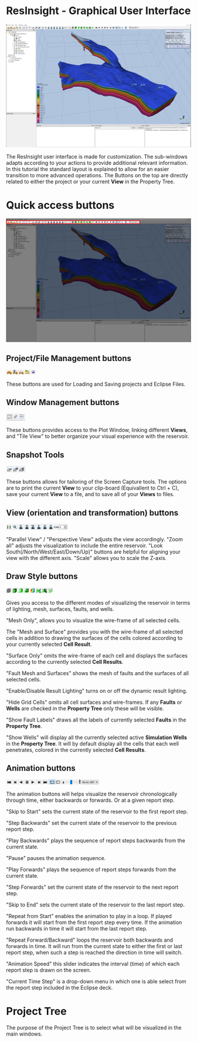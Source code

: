 # ResInsight - Graphical User Interface

![Image](./Resources/Pictures/main_window.png)

The ResInsight user interface is made for customization. The sub-windows adapts according to your actions to provide additional relevant information. In this tutorial the standard layout is explained to allow for an easier transition to more advanced operations. The Buttons on the top are directly related to either the project or your current **View** in the Property Tree.

# Quick access buttons

![Image](./Resources/Pictures/quick_access_bar.png)

## Project/File Management buttons
![Image](./Resources/Pictures/project_management.png)

These buttons are used for Loading and Saving projects and Eclipse Files.

## Window Management buttons
![Image](./Resources/Pictures/window_management.png)

These buttons provides access to the Plot Window, linking different **Views**, and "Tile View" to better organize your visual experience with the reservoir.

## Snapshot Tools
![Image](./Resources/Pictures/snapshot_tools.png)

These buttons allows for tailoring of the Screen Capture tools. The options are to print the current **View** to your clip-board (Equivallent to Ctrl + C), save your current **View** to a file, and to save all of your **Views** to files.

## View (orientation and transformation) buttons
![Image](./Resources/Pictures/view_buttons.png)

"Parallel View" / "Perspective View" adjusts the view accordingly. "Zoom all" adjusts the visualization to include the entire reservoir. "Look South(/North/West/East/Down/Up)" buttons are helpful for aligning your view with the different axis.  "Scale" allows you to scale the Z-axis.

## Draw Style buttons
![Image](./Resources/Pictures/draw_style.png)

Gives you access to the different modes of visualizing the reservoir in terms of lighting, mesh, surfaces, faults, and wells. 

"Mesh Only", allows you to visualize the wire-frame of all selected cells. 

The "Mesh and Surface" provides you with the wire-frame of all selected cells in addition to drawing the surfaces of the cells colored according to your currently selected **Cell Result**.

"Surface Only" omits the wire-frame of each cell and displays the surfaces according to the currently selected **Cell Results**.

"Fault Mesh and Surfaces" shows the mesh of faults and the surfaces of all selected cells.

"Enable/Disable Result Lighting" turns on or off the dynamic result lighting.

"Hide Grid Cells" omits all cell surfaces and wire-frames. If any **Faults** or **Wells** are checked in the **Property Tree** only these will be visible.

"Show Fault Labels" draws all the labels of currently selected **Faults** in the **Property Tree**.

"Show Wells" will display all the currently selected active **Simulation Wells** in the **Property Tree**. It will by default display all the cells that each well penetrates, colored in the currently selected **Cell Results**.

## Animation buttons
![Image](./Resources/Pictures/animation.png)

The animation buttons will helps visualize the reservoir chronologically through time, either backwards or forwards. Or at a given report step.

"Skip to Start" sets the current state of the reservoir to the first report step.

"Step Backwards" set the current state of the reservoir to the previous report step.

"Play Backwards" plays the sequence of report steps backwards from the current state.

"Pause" pauses the animation sequence.

"Play Forwards" plays the sequence of report steps forwards from the current state.

"Step Forwards" set the current state of the reservoir to the next report step.

"Skip to End" sets the current state of the reservoir to the last report step.

"Repeat from Start" enables the animation to play in a loop. If played forwards it will start from the first report step every time. If the animation run backwards in time it will start from the last report step.

"Repeat Forward/Backward" loops the reservoir both backwards and forwards in time. It will run from the current state to either the first or last report step, when such a step is reached the direction in time will switch.

 "Animation Speed" this slider indicates the interval (time) of which each report step is drawn on the screen. 

 "Current Time Step" is a drop-down menu in which one is able select from the report step included in the Eclipse deck.

# Project Tree

The purpose of the Project Tree is to select what will be visualized in the main windows. 
